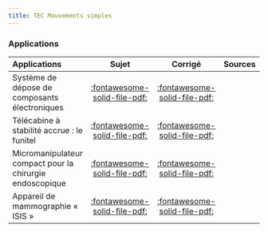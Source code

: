 ```yaml
---
title: TEC Mouvements simples 
---
```


### Applications 
 
| Applications | Sujet | Corrigé | Sources  | 
| :-------------- | :---: | :-----: | :------: | 
| Système de dépose de composants électroniques | [:fontawesome-solid-file-pdf:](http://xpessoles-cpge.fr/pdf/Cy_05_01_Activation_01_DeposeComposants_Sujet.pdf) | [:fontawesome-solid-file-pdf:](http://xpessoles-cpge.fr/pdf/Cy_05_01_Activation_01_DeposeComposants_Corrige.pdf) | 
| Télécabine à stabilité accrue : le funitel | [:fontawesome-solid-file-pdf:](http://xpessoles-cpge.fr/pdf/Cy_05_01_Activation_02_Funitel_Sujet.pdf) | [:fontawesome-solid-file-pdf:](http://xpessoles-cpge.fr/pdf/Cy_05_01_Activation_02_Funitel_Corrige.pdf) | 
| Micromanipulateur compact pour la chirurgie endoscopique | [:fontawesome-solid-file-pdf:](http://xpessoles-cpge.fr/pdf/Cy_05_01_Application_01_MC2E_Sujet.pdf) | [:fontawesome-solid-file-pdf:](http://xpessoles-cpge.fr/pdf/Cy_05_01_Application_01_MC2E_Corrige.pdf) | 
| Appareil de mammographie « ISIS » | [:fontawesome-solid-file-pdf:](http://xpessoles-cpge.fr/pdf/Cy_05_01_Application_04_Mammographie_Sujet.pdf) | [:fontawesome-solid-file-pdf:](http://xpessoles-cpge.fr/pdf/Cy_05_01_Application_04_Mammographie_Corrige.pdf) | 




